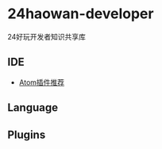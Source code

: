# 24haowan-developer

24好玩开发者知识共享库

## IDE

- [Atom插件推荐](./IDE/Atom插件推荐.md)

## Language

## Plugins
